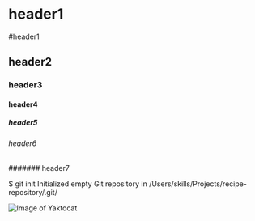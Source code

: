 # header1
#header1
## header2
### header3
#### header4
##### header5
###### header6
####### header7

$ git init
Initialized empty Git repository in /Users/skills/Projects/recipe-repository/.git/

![Image of Yaktocat](https://octodex.github.com/images/yaktocat.png)

